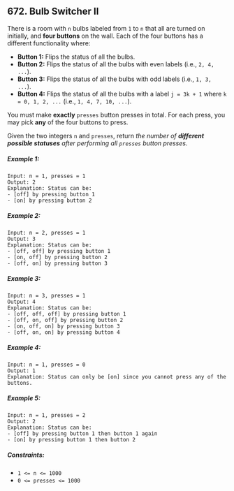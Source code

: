 ## 672. Bulb Switcher II

There is a room with ```n``` bulbs labeled from ```1``` to ```n``` that all are turned on initially, and **four buttons** on the wall. Each of the four buttons has a different functionality where:

* **Button 1:** Flips the status of all the bulbs.
* **Button 2:** Flips the status of all the bulbs with even labels (i.e., ```2, 4, ...```).
* **Button 3:** Flips the status of all the bulbs with odd labels (i.e., ```1, 3, ...```).
* **Button 4:** Flips the status of all the bulbs with a label ```j = 3k + 1``` where ```k = 0, 1, 2, ...``` (i.e., ```1, 4, 7, 10, ...```).

You must make **exactly** ```presses``` button presses in total. For each press, you may pick **any** of the four buttons to press.

Given the two integers ```n``` and ```presses```, return *the number of **different possible statuses** after performing all ```presses``` button presses*.

##### Example 1:
```
Input: n = 1, presses = 1
Output: 2
Explanation: Status can be:
- [off] by pressing button 1
- [on] by pressing button 2
```
##### Example 2:
```
Input: n = 2, presses = 1
Output: 3
Explanation: Status can be:
- [off, off] by pressing button 1
- [on, off] by pressing button 2
- [off, on] by pressing button 3
```
##### Example 3:
```
Input: n = 3, presses = 1
Output: 4
Explanation: Status can be:
- [off, off, off] by pressing button 1
- [off, on, off] by pressing button 2
- [on, off, on] by pressing button 3
- [off, on, on] by pressing button 4
```
##### Example 4:
```
Input: n = 1, presses = 0
Output: 1
Explanation: Status can only be [on] since you cannot press any of the buttons.
```
##### Example 5:
```
Input: n = 1, presses = 2
Output: 2
Explanation: Status can be:
- [off] by pressing button 1 then button 1 again
- [on] by pressing button 1 then button 2
```

##### Constraints:

* ```1 <= n <= 1000```
* ```0 <= presses <= 1000```